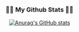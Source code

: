 <h3 align="center">👩‍💻 My Github Stats 👩‍💻</h3>
<div align="center">

[![Anurag's GitHub stats](https://github-readme-stats.vercel.app/api?username=bw-99&hide_title=true&show_icons=true&include_all_commits=true&disable_animations=true&theme=vue&count_private=true)](https://github.com/anuraghazra/github-readme-stats)
</div>
